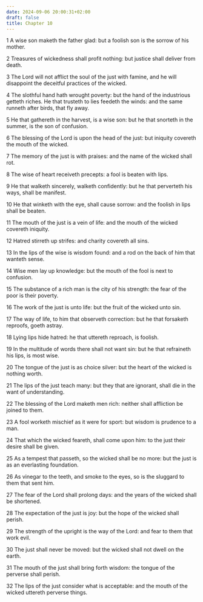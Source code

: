 ```yaml
---
date: 2024-09-06 20:00:31+02:00
draft: false
title: Chapter 10
---
```




1 A wise son maketh the father glad: but a foolish son is the sorrow of his mother.

2 Treasures of wickedness shall profit nothing: but justice shall deliver from death.

3 The Lord will not afflict the soul of the just with famine, and he will disappoint the deceitful practices of the wicked.

4 The slothful hand hath wrought poverty: but the hand of the industrious getteth riches. He that trusteth to lies feedeth the winds: and the same runneth after birds, that fly away.

5 He that gathereth in the harvest, is a wise son: but he that snorteth in the summer, is the son of confusion.

6 The blessing of the Lord is upon the head of the just: but iniquity covereth the mouth of the wicked.

7 The memory of the just is with praises: and the name of the wicked shall rot.

8 The wise of heart receiveth precepts: a fool is beaten with lips.

9 He that walketh sincerely, walketh confidently: but he that perverteth his ways, shall be manifest.

10 He that winketh with the eye, shall cause sorrow: and the foolish in lips shall be beaten.

11 The mouth of the just is a vein of life: and the mouth of the wicked covereth iniquity.

12 Hatred stirreth up strifes: and charity covereth all sins.

13 In the lips of the wise is wisdom found: and a rod on the back of him that wanteth sense.

14 Wise men lay up knowledge: but the mouth of the fool is next to confusion.

15 The substance of a rich man is the city of his strength: the fear of the poor is their poverty.

16 The work of the just is unto life: but the fruit of the wicked unto sin.

17 The way of life, to him that observeth correction: but he that forsaketh reproofs, goeth astray.

18 Lying lips hide hatred: he that uttereth reproach, is foolish.

19 In the multitude of words there shall not want sin: but he that refraineth his lips, is most wise.

20 The tongue of the just is as choice silver: but the heart of the wicked is nothing worth.

21 The lips of the just teach many: but they that are ignorant, shall die in the want of understanding.

22 The blessing of the Lord maketh men rich: neither shall affliction be joined to them.

23 A fool worketh mischief as it were for sport: but wisdom is prudence to a man.

24 That which the wicked feareth, shall come upon him: to the just their desire shall be given.

25 As a tempest that passeth, so the wicked shall be no more: but the just is as an everlasting foundation.

26 As vinegar to the teeth, and smoke to the eyes, so is the sluggard to them that sent him.

27 The fear of the Lord shall prolong days: and the years of the wicked shall be shortened.

28 The expectation of the just is joy: but the hope of the wicked shall perish.

29 The strength of the upright is the way of the Lord: and fear to them that work evil.

30 The just shall never be moved: but the wicked shall not dwell on the earth.

31 The mouth of the just shall bring forth wisdom: the tongue of the perverse shall perish.

32 The lips of the just consider what is acceptable: and the mouth of the wicked uttereth perverse things.

